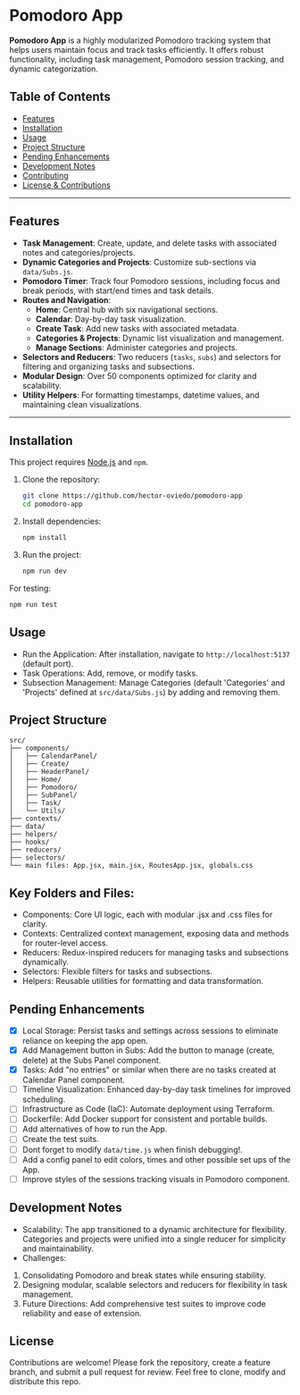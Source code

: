 # Pomodoro App

**Pomodoro App** is a highly modularized Pomodoro tracking system that helps users maintain focus and track tasks efficiently. It offers robust functionality, including task management, Pomodoro session tracking, and dynamic categorization.

## Table of Contents

- [Features](#features)
- [Installation](#installation)
- [Usage](#usage)
- [Project Structure](#project-structure)
- [Pending Enhancements](#pending-enhancements)
- [Development Notes](#development-notes)
- [Contributing](#contributing)
- [License & Contributions](#license)

---

## Features

- **Task Management**: Create, update, and delete tasks with associated notes and categories/projects.
- **Dynamic Categories and Projects**: Customize sub-sections via `data/Subs.js`.
- **Pomodoro Timer**: Track four Pomodoro sessions, including focus and break periods, with start/end times and task details.
- **Routes and Navigation**:
  - **Home**: Central hub with six navigational sections.
  - **Calendar**: Day-by-day task visualization.
  - **Create Task**: Add new tasks with associated metadata.
  - **Categories & Projects**: Dynamic list visualization and management.
  - **Manage Sections**: Administer categories and projects.
- **Selectors and Reducers**: Two reducers (`tasks`, `subs`) and selectors for filtering and organizing tasks and subsections.
- **Modular Design**: Over 50 components optimized for clarity and scalability.
- **Utility Helpers**: For formatting timestamps, datetime values, and maintaining clean visualizations.

---

## Installation

This project requires [Node.js](https://nodejs.org) and `npm`.

1. Clone the repository:
   ```bash
   git clone https://github.com/hector-oviedo/pomodoro-app
   cd pomodoro-app
   ```

2. Install dependencies:

   ```bash
   npm install
   ```

3. Run the project:

   ```bash
   npm run dev
   ```

For testing:

   ```bash
   npm run test
   ```

## Usage
- Run the Application: After installation, navigate to `http://localhost:5137` (default port).
- Task Operations: Add, remove, or modify tasks.
- Subsection Management: Manage Categories (default 'Categories' and 'Projects' defined at `src/data/Subs.js`) by adding and removing them.

## Project Structure

```
src/
├── components/
│   ├── CalendarPanel/
│   ├── Create/
│   ├── HeaderPanel/
│   ├── Home/
│   ├── Pomodoro/
│   ├── SubPanel/
│   ├── Task/
│   └── Utils/
├── contexts/
├── data/
├── helpers/
├── hooks/
├── reducers/
├── selectors/
└── main files: App.jsx, main.jsx, RoutesApp.jsx, globals.css
```

## Key Folders and Files:
- Components: Core UI logic, each with modular .jsx and .css files for clarity.
- Contexts: Centralized context management, exposing data and methods for router-level access.
- Reducers: Redux-inspired reducers for managing tasks and subsections dynamically.
- Selectors: Flexible filters for tasks and subsections.
- Helpers: Reusable utilities for formatting and data transformation.

## Pending Enhancements

- [x] Local Storage: Persist tasks and settings across sessions to eliminate reliance on keeping the app open.
- [x] Add Management button in Subs: Add the button to manage (create, delete) at the Subs Panel component.
- [x] Tasks: Add "no entries" or similar when there are no tasks created at Calendar Panel component.
- [ ] Timeline Visualization: Enhanced day-by-day task timelines for improved scheduling.
- [ ] Infrastructure as Code (IaC): Automate deployment using Terraform.
- [ ] Dockerfile: Add Docker support for consistent and portable builds.
- [ ] Add alternatives of how to run the App.
- [ ] Create the test suits.
- [ ] Dont forget to modify `data/time.js` when finish debugging!.
- [ ] Add a config panel to edit colors, times and other possible set ups of the App.
- [ ] Improve styles of the sessions tracking visuals in Pomodoro component.

## Development Notes
- Scalability: The app transitioned to a dynamic architecture for flexibility. Categories and projects were unified into a single reducer for simplicity and maintainability.
- Challenges:
1. Consolidating Pomodoro and break states while ensuring stability.
2. Designing modular, scalable selectors and reducers for flexibility in task management.
3. Future Directions: Add comprehensive test suites to improve code reliability and ease of extension.

## License

Contributions are welcome! Please fork the repository, create a feature branch, and submit a pull request for review.
Feel free to clone, modify and distribute this repo.